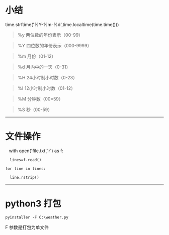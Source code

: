 # 小结
time.strftime('%Y-%m-%d',time.localtime(time.time()))

>%y 两位数的年份表示（00-99）  

>%Y 四位数的年份表示（000-9999）  

>%m 月份（01-12）  

>%d 月内中的一天（0-31）  

>%H 24小时制小时数（0-23）   

>%I 12小时制小时数（01-12）  

>%M 分钟数（00=59）   

>%S 秒（00-59） 

---
# 文件操作  

    with open('file.txt','r') as f:  
    
      lines=f.read()  
      
    for line in lines:  
    
      line.rstrip()    
      
---  
# python3 打包  
    pyinstaller -F C:\weather.py
  F 参数是打包为单文件
